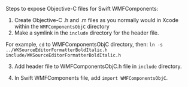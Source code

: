 Steps to expose Objective-C files for Swift WMFComponents:

1. Create Objective-C .h and .m files as you normally would in Xcode within the `WMFComponentsObjC` directory
2. Make a symlink in the `include` directory for the header file. 

For example, `cd` to WMFComponentsObjC directory, then: `ln -s ../WKSourceEditorFormatterBoldItalic.h include/WKSourceEditorFormatterBoldItalic.h` 

3. Add header file to WMFComponentsObjC.h file in `include` directory.

4. In Swift WMFComponents file, add `import WMFComponentsObjC`.
